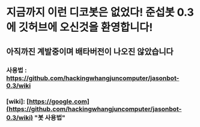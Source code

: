 # 지금까지 이런 디코봇은 없었다! 준섭봇 0.3에 깃허브에 오신것을 환영합니다!
## 아직까진 계발중이며 배타버전이 나오진 않았습니다
### 사용법 : https://github.com/hackingwhangjuncomputer/jasonbot-0.3/wiki
### [wiki]: [https://google.com](https://github.com/hackingwhangjuncomputer/jasonbot-0.3/wiki) "봇 사용법"
